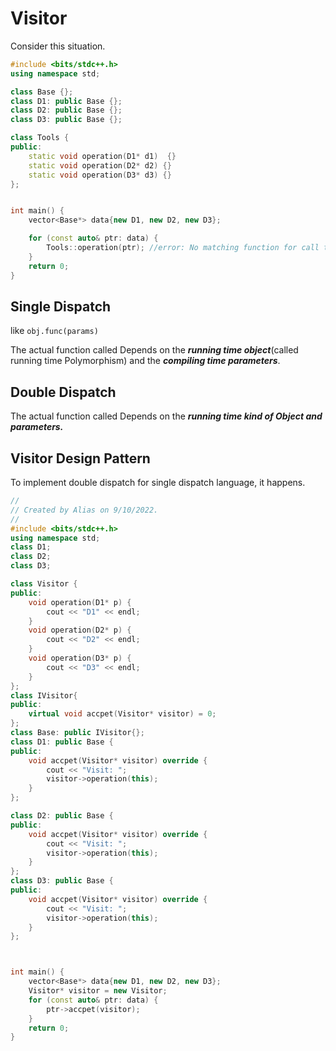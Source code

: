 # Visitor

Consider this situation.

```cpp
#include <bits/stdc++.h>
using namespace std;

class Base {};
class D1: public Base {};
class D2: public Base {};
class D3: public Base {};

class Tools {
public:
    static void operation(D1* d1)  {}
    static void operation(D2* d2) {}
    static void operation(D3* d3) {}
};


int main() {
    vector<Base*> data{new D1, new D2, new D3};

    for (const auto& ptr: data) {
        Tools::operation(ptr); //error: No matching function for call to 'operation'
    }
    return 0;
}
```



## Single Dispatch

like `obj.func(params)`

The actual function called Depends on the ***running time object***(called running time Polymorphism) and  the ***compiling time parameters***.



## Double Dispatch

The actual function called Depends on the ***running time kind of Object and parameters.***



## Visitor Design Pattern

To implement double dispatch for single dispatch language, it happens.

```cpp
//
// Created by Alias on 9/10/2022.
//
#include <bits/stdc++.h>
using namespace std;
class D1;
class D2;
class D3;

class Visitor {
public:
    void operation(D1* p) {
        cout << "D1" << endl;
    }
    void operation(D2* p) {
        cout << "D2" << endl;
    }
    void operation(D3* p) {
        cout << "D3" << endl;
    }
};
class IVisitor{
public:
    virtual void accpet(Visitor* visitor) = 0;
};
class Base: public IVisitor{};
class D1: public Base {
public:
    void accpet(Visitor* visitor) override {
        cout << "Visit: ";
        visitor->operation(this);
    }
};

class D2: public Base {
public:
    void accpet(Visitor* visitor) override {
        cout << "Visit: ";
        visitor->operation(this);
    }
};
class D3: public Base {
public:
    void accpet(Visitor* visitor) override {
        cout << "Visit: ";
        visitor->operation(this);
    }
};



int main() {
    vector<Base*> data{new D1, new D2, new D3};
    Visitor* visitor = new Visitor;
    for (const auto& ptr: data) {
        ptr->accpet(visitor);
    }
    return 0;
}
```

